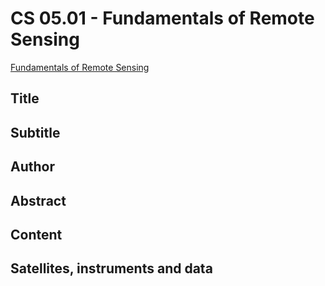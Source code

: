 
# CS 05.01 - Fundamentals of Remote Sensing

[Fundamentals of Remote Sensing](https://appliedsciences.nasa.gov/join-mission/training/english/arset-fundamentals-remote-sensing)


## Title

## Subtitle

## Author

## Abstract

## Content

## Satellites, instruments and data


